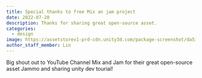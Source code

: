 ```yaml
---
title: Special thanks to free Mix an jam project
date: 2022-07-20
description: Thanks for sharing great open-source asset.
categories:
  - design
image: https://assetstorev1-prd-cdn.unity3d.com/package-screenshot/da51d609-18bc-486b-b7f0-63525d23f958.webp
author_staff_member: Lin
---
```

Big shout out to YouTube Channel Mix and Jam for their great open-source asset Jammo and sharing unity dev tourial!

